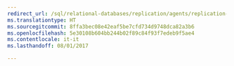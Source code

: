 ```yaml
--- 
redirect_url: /sql/relational-databases/replication/agents/replication-agents
ms.translationtype: HT
ms.sourcegitcommit: 8ffa3bec08e42eaf5be7cfd734d9748dca82a3b6
ms.openlocfilehash: 5e30108b604bb244b02f89c84f93f7edeb9f5ae4
ms.contentlocale: it-it
ms.lasthandoff: 08/01/2017

--- 
```


